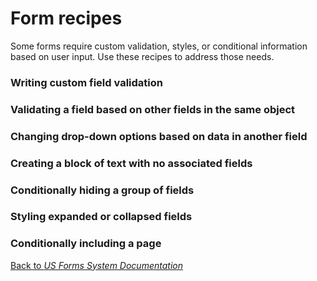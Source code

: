 # Form recipes

Some forms require custom validation, styles, or conditional information based on user input. Use these recipes to address those needs.

### Writing custom field validation

### Validating a field based on other fields in the same object

### Changing drop-down options based on data in another field

### Creating a block of text with no associated fields

### Conditionally hiding a group of fields

### Styling expanded or collapsed fields

### Conditionally including a page

[Back to *US Forms System Documentation*](/docs/README.md)
